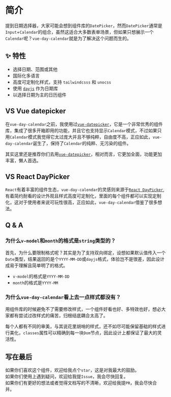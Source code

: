 # 简介
 
提到日期选择器，大家可能会想到组件库的`DatePicker`，然而`DatePicker`通常是`Input`+`Calendar`的组合，虽然这适合大多数表单场景，但如果只想展示一个`Calendar`呢？`vue-day-calendar`就是为了解决这个问题而生的。

## ✨ 特性
- 选择日期、范围或其他
- 国际化多语言
- 高度可定制化样式，支持 `tailwindcsss` 和 `unocss` 
- 使用 [`dayjs`](https://dayjs.gitee.io/zh-CN) 作为日期库
- 以选择日期为主的日历组件


## VS Vue datepicker
在`vue-day-calendar`之前，我使用过[`vue-datepicker`](https://vue3datepicker.com/)，它是一个非常优秀的组件库，集成了很多开箱即用的功能，并且它也支持显示`Calendar`模式，不过如果只用`Calendar`模式我觉得它太过庞大并且不够纯粹，自由度不高，正应如此，`vue-day-calendar`诞生了，保持了`Calendar`的纯粹、无污染的组件。

其实这里还是推荐你们去用[`vue-datepicker`](https://vue3datepicker.com/)，相对而言，它更加全面，功能更加丰富，懒人首选。

## VS React DayPicker
`React`有着丰富的组件生态，`vue-day-calendar`的灵感则来源于[`React DayPicker`](https://react-day-picker.js.org/),有着简约耐看的设计外观且样式高度可定制化，里面的每个组件都可以实现定制化，这对于使用者来说可玩性很高，正应如此，`vue-day-calendar`借鉴了很多想法。

## Q & A
### 为什么`v-model`和`month`的格式是`string`类型的？

首先，为什么要限制格式呢？其实是为了支持双向绑定，设想如果默认值传入一个`Date`类型，结果返回的是个`YYYY-MM-DD`或`dayjs`格式，体验岂不是很差，因此设计成易于理解且简单明了的格式。  

- `v-model`的格式是`YYYY-MM-DD`
- `month`的格式是`YYYY-MM`

### 为什么`vue-day-calendar`看上去一点样式都没有？
用组件库的时候避免不了需要修改样式，一个组件好看也好、多特效也好，想必大家都有尝试过改样式的痛苦，归根结底耦合太高了。  

每个人都有不同的审美，与其说花里胡哨的样式，还不如尽可能保留基础的样式进行美化，`classes`属性可以精确到每一块`Dom`节点，因此设计上都保证了最大的灵活性。


## 写在最后
如果你们喜欢这个组件，欢迎给我点个`star`，这是对我最大的鼓励。  
如果你们使用上遇到疑问，欢迎给我提`Issue`，我会尽快回复。  
如果你们有更好的想法或者觉得文档写的不清晰，欢迎给我提`PR`，我会尽快合并。  
